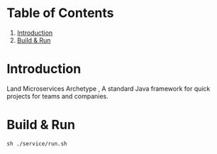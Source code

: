 
# Table of Contents

1.  [Introduction](#org6dc7081)
2.  [Build & Run](#orgaa1d278)



<a id="org6dc7081"></a>

# Introduction

Land Microservices Archetype , A standard Java framework for quick projects for teams and companies.  


<a id="orgaa1d278"></a>

# Build & Run

    sh ./service/run.sh

